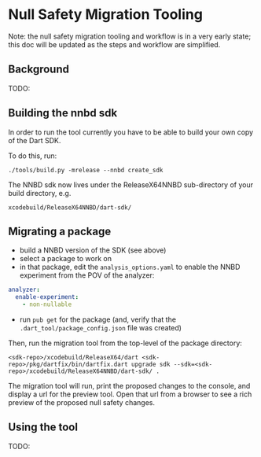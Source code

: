 # Null Safety Migration Tooling

Note: the null safety migration tooling and workflow is in a very early state;
this doc will be updated as the steps and workflow are simplified.

## Background

TODO:

## Building the nnbd sdk

In order to run the tool currently you have to be able to build your own copy
of the Dart SDK.

To do this, run:

```
./tools/build.py -mrelease --nnbd create_sdk
```

The NNBD sdk now lives under the ReleaseX64NNBD sub-directory of your build
directory, e.g.

```
xcodebuild/ReleaseX64NNBD/dart-sdk/
```

## Migrating a package

- build a NNBD version of the SDK (see above)
- select a package to work on
- in that package, edit the `analysis_options.yaml` to enable the NNBD
  experiment from the POV of the analyzer:
```yaml
analyzer:
  enable-experiment:
    - non-nullable
```
- run `pub get` for the package (and, verify that the
  `.dart_tool/package_config.json` file was created)

Then, run the migration tool from the top-level of the package directory:

```
<sdk-repo>/xcodebuild/ReleaseX64/dart <sdk-repo>/pkg/dartfix/bin/dartfix.dart upgrade sdk --sdk=<sdk-repo>/xcodebuild/ReleaseX64NNBD/dart-sdk/ .
```

The migration tool will run, print the proposed changes to the console,
and display a url for the preview tool. Open that url from a browser to
see a rich preview of the proposed null safety changes.

## Using the tool

TODO:
